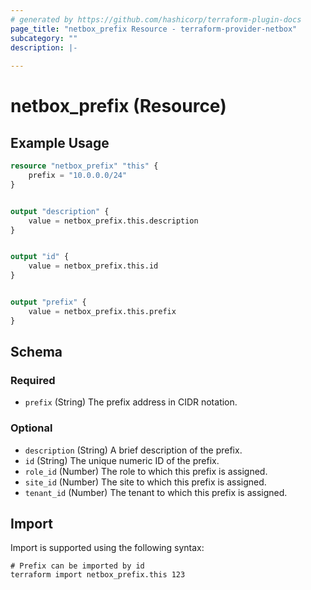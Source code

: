 ```yaml
---
# generated by https://github.com/hashicorp/terraform-plugin-docs
page_title: "netbox_prefix Resource - terraform-provider-netbox"
subcategory: ""
description: |-
  
---
```


# netbox_prefix (Resource)



## Example Usage

```terraform
resource "netbox_prefix" "this" {
    prefix = "10.0.0.0/24"
}


output "description" {
    value = netbox_prefix.this.description
}


output "id" {
    value = netbox_prefix.this.id
}


output "prefix" {
    value = netbox_prefix.this.prefix
}
```

<!-- schema generated by tfplugindocs -->
## Schema

### Required

- `prefix` (String) The prefix address in CIDR notation.

### Optional

- `description` (String) A brief description of the prefix.
- `id` (String) The unique numeric ID of the prefix.
- `role_id` (Number) The role to which this prefix is assigned.
- `site_id` (Number) The site to which this prefix is assigned.
- `tenant_id` (Number) The tenant to which this prefix is assigned.

## Import

Import is supported using the following syntax:

```shell
# Prefix can be imported by id
terraform import netbox_prefix.this 123
```
